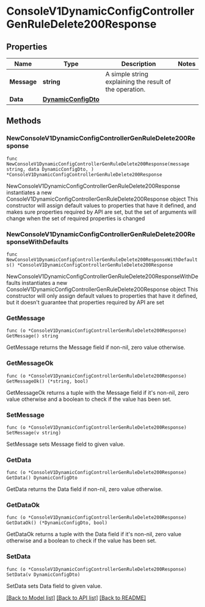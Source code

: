 # ConsoleV1DynamicConfigControllerGenRuleDelete200Response

## Properties

Name | Type | Description | Notes
------------ | ------------- | ------------- | -------------
**Message** | **string** | A simple string explaining the result of the operation. | 
**Data** | [**DynamicConfigDto**](DynamicConfigDto.md) |  | 

## Methods

### NewConsoleV1DynamicConfigControllerGenRuleDelete200Response

`func NewConsoleV1DynamicConfigControllerGenRuleDelete200Response(message string, data DynamicConfigDto, ) *ConsoleV1DynamicConfigControllerGenRuleDelete200Response`

NewConsoleV1DynamicConfigControllerGenRuleDelete200Response instantiates a new ConsoleV1DynamicConfigControllerGenRuleDelete200Response object
This constructor will assign default values to properties that have it defined,
and makes sure properties required by API are set, but the set of arguments
will change when the set of required properties is changed

### NewConsoleV1DynamicConfigControllerGenRuleDelete200ResponseWithDefaults

`func NewConsoleV1DynamicConfigControllerGenRuleDelete200ResponseWithDefaults() *ConsoleV1DynamicConfigControllerGenRuleDelete200Response`

NewConsoleV1DynamicConfigControllerGenRuleDelete200ResponseWithDefaults instantiates a new ConsoleV1DynamicConfigControllerGenRuleDelete200Response object
This constructor will only assign default values to properties that have it defined,
but it doesn't guarantee that properties required by API are set

### GetMessage

`func (o *ConsoleV1DynamicConfigControllerGenRuleDelete200Response) GetMessage() string`

GetMessage returns the Message field if non-nil, zero value otherwise.

### GetMessageOk

`func (o *ConsoleV1DynamicConfigControllerGenRuleDelete200Response) GetMessageOk() (*string, bool)`

GetMessageOk returns a tuple with the Message field if it's non-nil, zero value otherwise
and a boolean to check if the value has been set.

### SetMessage

`func (o *ConsoleV1DynamicConfigControllerGenRuleDelete200Response) SetMessage(v string)`

SetMessage sets Message field to given value.


### GetData

`func (o *ConsoleV1DynamicConfigControllerGenRuleDelete200Response) GetData() DynamicConfigDto`

GetData returns the Data field if non-nil, zero value otherwise.

### GetDataOk

`func (o *ConsoleV1DynamicConfigControllerGenRuleDelete200Response) GetDataOk() (*DynamicConfigDto, bool)`

GetDataOk returns a tuple with the Data field if it's non-nil, zero value otherwise
and a boolean to check if the value has been set.

### SetData

`func (o *ConsoleV1DynamicConfigControllerGenRuleDelete200Response) SetData(v DynamicConfigDto)`

SetData sets Data field to given value.



[[Back to Model list]](../README.md#documentation-for-models) [[Back to API list]](../README.md#documentation-for-api-endpoints) [[Back to README]](../README.md)


